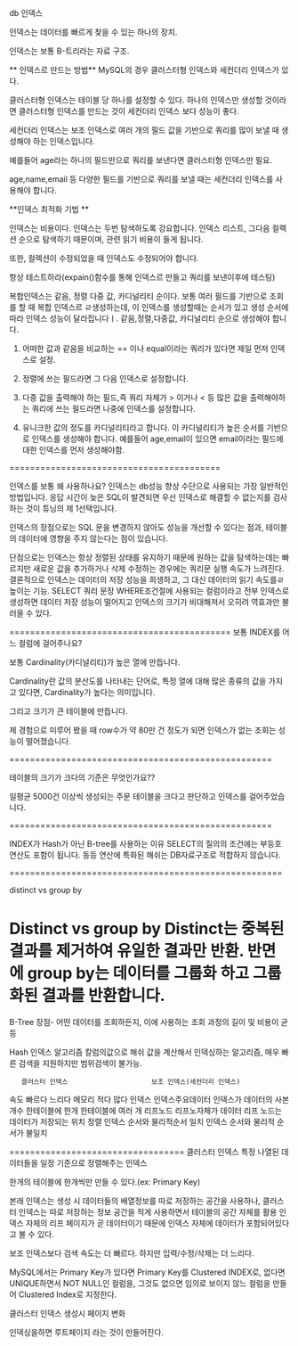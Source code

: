 db 인덱스

인덱스는 데이터를 빠르게 찾을 수 있는 하나의 장치.

인덱스는 보통 B-트리라는 자료 구조.

** 인덱스르 만드는 방법**
MySQL의 경우 클러스터형 인덱스와 세컨더리 인덱스가 있다.

클러스터형 인덱스는 테이블 당 하나를 설정할 수 있다.
하나의 인덱스만 생성할 것이라면 클러스터형 인덱스를 만드는 것이 세컨더리 인덱스 보다 성능이 좋다.

세컨더리 인덱스는 보조 인덱스로 여러 개의 필드 값을 기반으로 쿼리를 많이 보낼 때 생성해야 하는 인덱스입니다.

예를들어 age라는 하나의 필드만으로 쿼리를 보낸다면 클러스터형 인덱스만 필요.

age,name,email 등 다양한 필드를 기반으로 쿼리를 보낼 때는 세컨더리 인덱스를 사용해야 합니다.

**인덱스 최적화 기법 **

인덱스는 비용이다.
인덱스는 두번 탐색하도록 강요합니다. 인덱스 리스트, 그다음 컬렉션 순으로 탐색하기 때문이며, 관련 읽기 비용이 들게 됩니다.

또한, 컬렉션이 수정되었을 때 인덱스도 수정되어야 합니다. 


항상 테스트하라(expain()함수를 통해 인덱스르 만들고 쿼리를 보낸이후에 테스팅)

복합인덱스는 같음, 정렬 다중 값, 카디널리티 순이다.
보통 여러 필드를 기반으로 조회를 할 때 복합 인덱스르 ㄹ생성하는데, 이 인덱스를 생성할때는 순서가 있고 생성 순서에 따라 인덱스 성능이 달라집니다ㅣ.
같음,정렬,다중값, 카디널리티 순으로 생성해야 합니다.

1. 어떠한 값과 같음을 비교하는 == 이나 equal이라는 쿼리가 있다면 제일 먼저 인덱스로 설정.

2. 정렬에 쓰는 필드라면 그 다음 인덱스로 설정합니다.

3. 다중 값을 출력해야 하는 필드,즉 쿼리 자체가 > 이거나 < 등 많은 값을 출력해야하는 쿼리에 쓰는 필드라면 나중에 인덱스를 설정합니다.

4. 유니크한 값의 정도를 카디널리티라고 합니다. 이 카디널리티가 높은 순서를 기반으로 인덱스를 생성해야 합니다. 예를들어 age,email이 있으면 email이라는 필드에 대한 
인덱스를 먼저 생성해야함.


=========================================

인덱스를 보통 왜 사용하나요?
인덱스는 db성능 향상 수단으로 사용되는 가장 일반적인 방법입니다.
응답 시간이 늦은 SQL이 발견되면 우선 인덱스로 해결할 수 없는지를 검사하는 것이 튜닝의 제 1선택입니다.

인덱스의 장점으로는 SQL 문을 변경하지 않아도 성능을 개선할 수 있다는 점과, 테이블의 데이터에 영향을 주지 않는다는 점이 있습니다.

단점으로는 인덱스는 항상 정렬된 상태를 유지하기 때문에 원하는 값을 탐색하는데는 빠르지만 새로운 값을 추가하거나 삭제 수정하는 경우에는 쿼리문 실행 속도가 느려진다.
결론적으로 인덱스는 데이터의 저장 성능을 희생하고, 그 대신 데이터의 읽기 속도를ㄹ 높이는 기능. 
SELECT 쿼리 문장 WHERE조건절에 사용되는 컬럼이라고 전부 인덱스로 생성하면 데이터 저장 성능이 떨어지고 인덱스의 크기가 비대해져서 오히려 역효과만 불러올 수 있다.

===========================================
보통 INDEX를 어느 컬럼에 걸어주나요?

보통 Cardinality(카디널리티)가 높은 열에 만듭니다.

Cardinality란 값의 분산도를 나타내는 단어로, 특정 열에 대해 많은 종류의 값을 가지고 있다면, Cardinality가 높다는 의미입니다.

그리고 크기가 큰 테이블에 만듭니다.

제 경험으로 미루어 봤을 때 row수가 약 80만 건 정도가 되면 인덱스가 없는 조회는 성능이 떨어졌습니다.

===================================================

테이블의 크기가 크다의 기준은 무엇인가요??

일평균 5000건 이상씩 생성되는 주문 테이블을 크다고 판단하고 인덱스를 걸어주었습니다.

===================================================

INDEX가 Hash가 아닌 B-tree를 사용하는 이유
SELECT의 질의의 조건에는 부등호 연산도 포함이 됩니다.
동등 연산에 특화된 해쉬는 DB자료구조로 적합하지 않습니다.

=====================================================

distinct vs group by

Distinct vs group by
Distinct는 중복된 결과를 제거하여 유일한 결과만 반환.
반면에 group by는 데이터를 그룹화 하고 그룹화된 결과를 반환합니다.
====================================================

B-Tree 
장점- 어떤 데이터를 조회하든지, 이에 사용하는 조회 과정의 길이 및 비용이 균등

Hash 인덱스 알고리즘
칼럼의값으로 해쉬 값을 계산해서 인덱싱하는 알고리즘, 매우 빠른 검색을 지원하지만 범위검색이 불가능.

	   클러스터 인덱스  	   				보조 인덱스(세컨더리 인덱스)

속도 	    빠르다 		    	 			느리다
메모리 	적다		  	     	  			많다
인덱스   인덱스주요데이터	   				인덱스가 데이터의 사본
개수		한테이블에 한개     	  			한테이블에 여러 개
리프노드    리프노자체가 데이터     			리프 노드는 데이터가 저장되는 위치
정렬     인덱스 순서와 물리적순서 일치    	인덱스 순서와 물리적 순서가 불일치

==================================
클러스터 인덱스
특정 나열된 데이터들을 일정 기준으로 정렬해주는 인덱스

한개의 테이블에 한개씩만 만들 수 있다.(ex: Primary Key)

본래 인덱스는 생성 시 데이터들의 배열정보를 따로 저장하는 공간을 사용하나, 클러스터 인덱스는 따로 저장하는 정보 공간을 적게 사용하면서
테이블의 공간 자체를 활용
인덱스 자체의 리프 페이지가 곧 데이터이기 때문에 인덱스 자체에 데이터가 포함되어있다고 볼 수 있다.

보조 인덱스보다 검색 속도는 더 빠르다.
하지만 입력/수정/삭제는 더 느리다.

MySQL에서는 Primary Key가 있다면 Primary Key를 Clustered INDEX로, 없다면 UNIQUE하면서 NOT NULL인 컬럼을, 그것도 없으면 임의로 보이지 않느 컬럼을 만들어
Clustered Index로 지정한다.

클러스터 인덱스 생성시 페이지 변화

인덱싱을하면 루트페이지 라는 것이 만들어진다.










